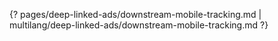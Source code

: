 {? pages/deep-linked-ads/downstream-mobile-tracking.md | multilang/deep-linked-ads/downstream-mobile-tracking.md ?}
